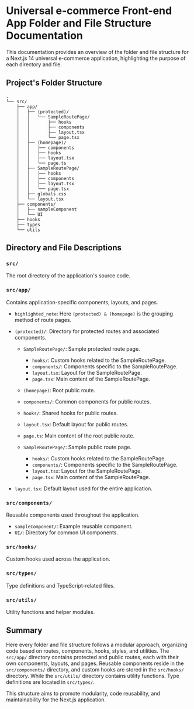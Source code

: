 # Universal e-commerce Front-end App Folder and File Structure Documentation

This documentation provides an overview of the folder and file structure for a Next.js 14 universal e-commerce application, highlighting the purpose of each directory and file.

## Project's Folder Structure

```
.
└── src/
    ├── app/
    │   ├── (protected)/
    │   │   └── SampleRoutePage/
    │   │       ├── hooks
    │   │       ├── components
    │   │       ├── layout.tsx
    │   │       └── page.tsx
    │   ├── (homepage)/
    │   │   ├── components
    │   │   ├── hooks
    │   │   ├── layout.tsx
    │   │   └── page.ts
    │   ├── SampleRoutePage/
    │   │   ├── hooks
    │   │   ├── components
    │   │   ├── layout.tsx
    │   │   └── page.tsx
    │   ├── globals.css
    │   └── layout.tsx
    ├── components/
    │   ├── sampleComponent
    │   └── UI
    ├── hooks
    ├── types
    └── utils
```

## Directory and File Descriptions

### `src/`

The root directory of the application's source code.

### `src/app/`

Contains application-specific components, layouts, and pages.

-   `highlighted_note`: Here `(protected) & (homepage)` is the grouping method of route pages.

-   `(protected)/`: Directory for protected routes and associated components.

    -   `SampleRoutePage/`: Sample protected route page.
        -   `hooks/`: Custom hooks related to the SampleRoutePage.
        -   `components/`: Components specific to the SampleRoutePage.
        -   `layout.tsx`: Layout for the SampleRoutePage.
        -   `page.tsx`: Main content of the SampleRoutePage.



    -   `(homepage)`: Root public route.
      -   `components/`: Common components for public routes.
      -   `hooks/`: Shared hooks for public routes.
      -   `layout.tsx`: Default layout for public routes.
      -   `page.ts`: Main content of the root public route.
    -   `SampleRoutePage/`: Sample public route page.
        -   `hooks/`: Custom hooks related to the SampleRoutePage.
        -   `components/`: Components specific to the SampleRoutePage.
        -   `layout.tsx`: Layout for the SampleRoutePage.
        -   `page.tsx`: Main content of the SampleRoutePage.

-   `layout.tsx`: Default layout used for the entire application.

### `src/components/`

Reusable components used throughout the application.

-   `sampleComponent/`: Example reusable component.
-   `UI/`: Directory for common UI components.

### `src/hooks/`

Custom hooks used across the application.


### `src/types/`

Type definitions and TypeScript-related files.

### `src/utils/`

Utility functions and helper modules.


## Summary

Here every folder and file structure follows a modular approach, organizing code based on routes, components, hooks, styles, and utilities. The `src/app/` directory contains protected and public routes, each with their own components, layouts, and pages. Reusable components reside in the `src/components/` directory, and custom hooks are stored in the `src/hooks/` directory. While the `src/utils/` directory contains utility functions. Type definitions are located in `src/types/`.

This structure aims to promote modularity, code reusability, and maintainability for the Next.js application.
